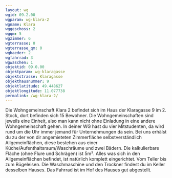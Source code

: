 ```yaml
---
layout: wg
wgid: 09.2.00
wgparam: wg-klara-2
wgname: Klara
wggeschoss: 2
wgqm: 5
wgzimmer: 6
wgterrasse: 0
wgterrasse_qm: 0
wgbaeder: 2
wgfahrrad: 3
wgwaschen: 1
objektid: 09.0.00
objektparam: wg-klaragasse
objektstrasse: Klaragasse
objekthausnummer: 9
objektlatitude: 49.448627
objektlongitude: 11.077738
permalink: /wg-klara-2/  
---
```

Die Wohngemeinschaft Klara 2 befindet sich im Haus der Klaragasse 9 im 2. Stock, dort befinden sich 15 Bewohner. Die Wohngemeinschaften sind jeweils eine Einheit, also man kann nicht ohne Einladung in eine andere Wohngemeinschaft gehen. In deiner WG hast du vier Mitstudenten, da wird rund um die Uhr immer jemand für Unternehmungen da sein. Bei uns erhälst du zu der von dir angemieteten Zimmerfläche selbstverständlich Allgemeinflächen, diese bestehen aus einer Küche/Aufenthaltsraum/Waschräume und zwei Bädern. Die kalkulierbare Fläche (ohne Flure und Schrägen) ist 5m². Alles was sich in den Allgemeinflächen befindet, ist natürlich komplett eingerichtet. Vom Teller bis zum Bügeleisen. Die Waschmaschine und den Trockner findest du im Keller desselben Hauses. Das Fahrrad ist im Hof des Hauses gut abgestellt.